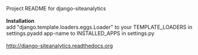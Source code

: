 Project README for django-siteanalytics<br /><br /><b>Installation</b><br />add "django.template.loaders.eggs.Loader" to your TEMPLATE_LOADERS in settings.pyadd app-name to INSTALLED_APPS in settings.py
<br /><br />
http://django-siteanalytics.readthedocs.org

